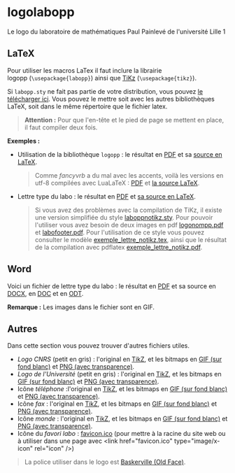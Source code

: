 logolabopp
==========

Le logo du laboratoire de mathématiques Paul Painlevé de l'université Lille 1


LaTeX
-----

Pour utiliser les macros LaTex il faut inclure la librairie logopp&nbsp;(<code>\usepackage{labopp}</code>) ainsi que [TiKz](http://fr.wikipedia.org/wiki/PGF/TikZ) (<code>\usepackage{tikz}</code>).

Si <code>labopp.sty</code> ne fait pas partie de votre distribution, vous pouvez [le télécharger ici](http://ktzanev.github.io/logolabopp/latex/labopp.sty). Vous pouvez le mettre soit avec les autres bibliothèques LaTeX, soit dans le même répertoire que le fichier latex.

> **Attention :** Pour que l'en-tête et le pied de page se mettent en place, il faut compiler deux fois.

**Exemples :**

* Utilisation de la bibliothèque <code>logopp</code> : le résultat en [PDF](http://ktzanev.github.io/logolabopp/latex/exemple_logo.pdf) et sa [source en LaTeX](http://ktzanev.github.io/logolabopp/latex/exemple_logo.tex).
  > Comme *fancyvrb* a du mal avec les accents, voilà les versions en utf-8 compilées avec LuaLaTeX : [PDF](http://ktzanev.github.io/logolabopp/latex/exemple_logo_utf8.pdf) et [la source LaTeX](http://ktzanev.github.io/logolabopp/latex/exemple_logo_utf8.tex).

* Lettre type du labo : le résultat en [PDF](http://ktzanev.github.io/logolabopp/latex/exemple_lettre.pdf) et [sa source en LaTeX](http://ktzanev.github.io/logolabopp/latex/exemple_lettre.tex).
  > Si vous avez des problèmes avec la compilation de TiKz, il existe une version simplifiée du style [laboppnotikz.sty](http://ktzanev.github.io/logolabopp/latex/laboppnotikz.sty). Pour pouvoir l'utiliser vous avez besoin de deux images en pdf [logonompp.pdf](http://ktzanev.github.io/logolabopp/logonompp/logonompp.pdf) et [labofooter.pdf](http://ktzanev.github.io/logolabopp/latex/labofooter.pdf). Pour l'utilisation de ce style vous pouvez consulter le modèle [exemple_lettre_notikz.tex](http://ktzanev.github.io/logolabopp/latex/exemple_lettre_notikz.tex), ainsi que le résultat de la compilation avec pdflatex [exemple_lettre_notikz.pdf](http://ktzanev.github.io/logolabopp/latex/exemple_lettre_notikz.pdf).

Word
----

Voici un fichier de lettre type du labo : le résultat en [PDF](http://ktzanev.github.io/logolabopp/doc/exemple_lettre_doc.pdf) et sa source en [DOCX](http://ktzanev.github.io/logolabopp/doc/exemple_lettre.docx), en [DOC](http://ktzanev.github.io/logolabopp/doc/exemple_lettre.doc) et en [ODT](http://ktzanev.github.io/logolabopp/doc/exemple_lettre.odt).

**Remarque :** Les images dans le fichier sont en GIF.

Autres
------

Dans cette section vous pouvez trouver d'autres fichiers utiles.

* *Logo CNRS* (petit en gris) : l'original en [TikZ](http://ktzanev.github.io/logolabopp/autres/logocnrs_petit.tikz), et les bitmaps en [GIF&nbsp;(sur fond blanc)](http://ktzanev.github.io/logolabopp/autres/CNRS_INSMI_gray_370_x_200.gif) et [PNG&nbsp;(avec transparence)](http://ktzanev.github.io/logolabopp/autres/CNRS_INSMI_gray_370_x_200.png).
* *Logo de l'Université* (petit en gris) : l'original en [TikZ](http://ktzanev.github.io/logolabopp/autres/logoustl_patit.tikz), et les bitmaps en [GIF&nbsp;(sur fond blanc)](http://ktzanev.github.io/logolabopp/autres/USTL_gray_570_x_200.gif) et [PNG&nbsp;(avec transparence)](http://ktzanev.github.io/logolabopp/autres/USTL_gray_570_x_20.png).
* Icône *téléphone* :l'original en [TikZ](http://ktzanev.github.io/logolabopp/autres/phone.tikz), et les bitmaps en [GIF&nbsp;(sur fond blanc)](http://ktzanev.github.io/logolabopp/autres/phone.gif) et [PNG&nbsp;(avec transparence)](http://ktzanev.github.io/logolabopp/autres/phone.png).
* Icône *fax* : l'original en [TikZ](http://ktzanev.github.io/logolabopp/autres/fax.tikz), et les bitmaps en [GIF&nbsp;(sur fond blanc)](http://ktzanev.github.io/logolabopp/autres/fax.gif) et [PNG&nbsp;(avec transparence)](http://ktzanev.github.io/logolabopp/autres/fax.png).
* Icône *monde* : l'original en [TikZ](http://ktzanev.github.io/logolabopp/autres/world.tikz), et les bitmaps en [GIF&nbsp;(sur fond blanc)](http://ktzanev.github.io/logolabopp/autres/world.gif) et [PNG&nbsp;(avec transparence)](http://ktzanev.github.io/logolabopp/autres/world.png).
* Icône du *favori labo* : [favicon.ico](http://ktzanev.github.io/logolabopp/favicon.ico) (pour mettre à la racine du site web ou à utiliser dans une page avec &lt;link href=&quot;favicon.ico&quot; type=&quot;image/x-icon&quot; rel=&quot;icon&quot; /&gt;)

> La police utiliser dans le logo est [Baskerville (Old Face)](http://en.wikipedia.org/wiki/Baskerville).
